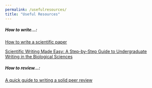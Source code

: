 ```yaml
---
permalink: /usefulresources/
title: "Useful Resources"
---
```


##### How to write...: 

[How to write a scientific paper](https://spie.org/news/photonics-focus/janfeb-2020/how-to-write-a-scientific-paper?SSO=1)

[Scientific Writing Made Easy: A Step-by-Step Guide to Undergraduate Writing in the Biological Sciences](https://esajournals.onlinelibrary.wiley.com/doi/full/10.1002/bes2.1258)



##### How to review...: 

[A quick guide to writing a solid peer review](https://eos.org/science-updates/a-quick-guide-to-writing-a-solid-peer-review)
